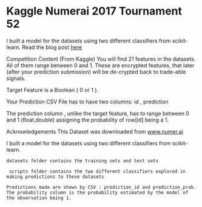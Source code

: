 # Kaggle Numerai 2017 Tournament 52

I built a model for the datasets using two different classifiers from scikit-learn. Read the blog post [here](http://techinpink.com/2016/09/21/numerai-artificial-intelligence-tournament/.)

Competition Content (From Kaggle)
You will find 21 features in the datasets. All of them range between 0 and 1. These are encrypted features, that later (after your prediction submission) will be de-crypted back to trade-able signals.

Target Feature is a Boolean ( 0 or 1 ).

Your Prediction CSV File has to have two columns: id , prediction

The prediction column , unlike the target feature, has to range between 0 and 1 (float,double) assigning the probability of row[id] being a 1.

Acknowledgements
This Dataset was downloaded from www.numer.ai

I built a model for the datasets using two different classifiers from scikit-learn. 

```datasets folder contains the training sets and test sets```

``` scripts folder contains the two different classifiers explored in making predictions to these datasets```

```Predictions made are shown by CSV : prediction_id and prediction_prob. The probability column is the probability estimated by the model of the observation being 1.```
